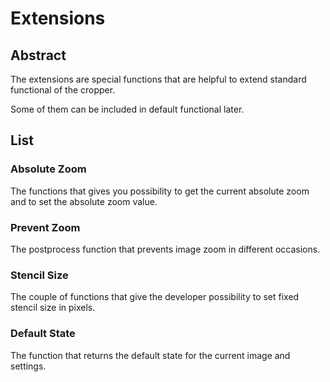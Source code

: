 # Extensions

## Abstract
The extensions are special functions that are helpful to extend standard functional of the cropper.

Some of them can be included in default functional later.

## List

### Absolute Zoom

The functions that gives you possibility to get the current absolute zoom and to set the absolute zoom value.

### Prevent Zoom

The postprocess function that prevents image zoom in different occasions. 

### Stencil Size

The couple of functions that give the developer possibility to set fixed stencil size in pixels.

### Default State

The function that returns the default state for the current image and settings.
